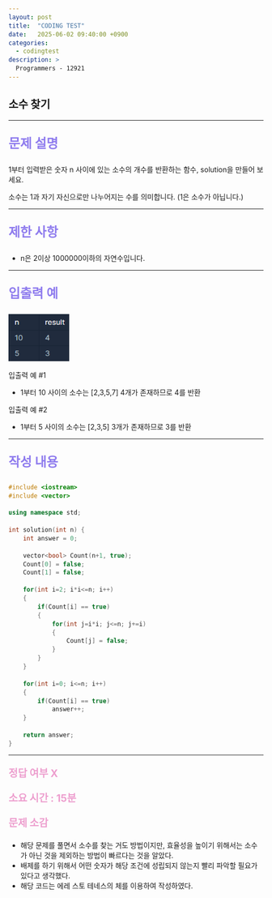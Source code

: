 ```yaml
---
layout: post
title:  "CODING TEST"
date:   2025-06-02 09:40:00 +0900
categories:
  - codingtest
description: >
  Programmers - 12921
---
```

## 소수 찾기

---

<p style = "color:#8f7cee; font-size:25px; font-weight:bold">
문제 설명
</p>

1부터 입력받은 숫자 n 사이에 있는 소수의 개수를 반환하는 함수, solution을 만들어 보세요.

소수는 1과 자기 자신으로만 나누어지는 수를 의미합니다.
(1은 소수가 아닙니다.)

---

<p style = "color:#8f7cee; font-size:25px; font-weight:bold">
제한 사항
</p>

- n은 2이상 1000000이하의 자연수입니다.

---

<p style = "color:#8f7cee; font-size:25px; font-weight:bold">
입출력 예
</p>

<img src = "../../assets/img/codingtest/12921.png" width = "120" height = "93">

입출력 예 #1
- 1부터 10 사이의 소수는 [2,3,5,7] 4개가 존재하므로 4를 반환

입출력 예 #2
- 1부터 5 사이의 소수는 [2,3,5] 3개가 존재하므로 3를 반환

---

<p style = "color:#8f7cee; font-size:25px; font-weight:bold">
작성 내용
</p>

```C++
#include <iostream>
#include <vector>

using namespace std;

int solution(int n) {
    int answer = 0;
    
    vector<bool> Count(n+1, true);
    Count[0] = false;
    Count[1] = false;
    
    for(int i=2; i*i<=n; i++)
    {
        if(Count[i] == true)
        {
            for(int j=i*i; j<=n; j+=i)
            {
                Count[j] = false;
            }
        }
    }
    
    for(int i=0; i<=n; i++)
    {
        if(Count[i] == true)
            answer++;
    }
    
    return answer;
}
```

---

<p style = "color:#ed9ece; font-size:20px; font-weight:bold">
정답 여부 X
</p>

<p style = "color:#ed9ece; font-size:20px; font-weight:bold">
소요 시간 : 15분  
</p>

<p style = "color:#ed9ece; font-size:20px; font-weight:bold">
문제 소감
</p>

- 해당 문제를 풀면서 소수를 찾는 거도 방법이지만, 효율성을 높이기 위해서는 소수가 아닌 것을 제외하는 방법이 빠르다는 것을 알았다.
- 배제를 하기 위해서 어떤 숫자가 해당 조건에 성립되지 않는지 빨리 파악할 필요가 있다고 생각했다.
- 해당 코드는 에레 스토 테네스의 체를 이용하여 작성하였다.